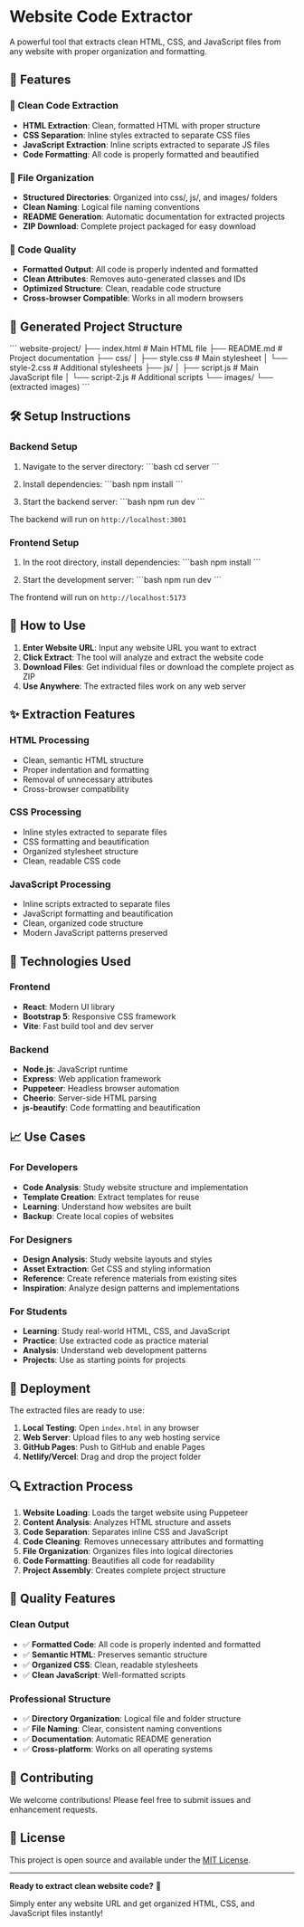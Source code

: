 # Website Code Extractor

A powerful tool that extracts clean HTML, CSS, and JavaScript files from any website with proper organization and formatting.

## 🚀 Features

### 🎯 Clean Code Extraction

- **HTML Extraction**: Clean, formatted HTML with proper structure
- **CSS Separation**: Inline styles extracted to separate CSS files
- **JavaScript Extraction**: Inline scripts extracted to separate JS files
- **Code Formatting**: All code is properly formatted and beautified

### 📁 File Organization

- **Structured Directories**: Organized into css/, js/, and images/ folders
- **Clean Naming**: Logical file naming conventions
- **README Generation**: Automatic documentation for extracted projects
- **ZIP Download**: Complete project packaged for easy download

### 🔧 Code Quality

- **Formatted Output**: All code is properly indented and formatted
- **Clean Attributes**: Removes auto-generated classes and IDs
- **Optimized Structure**: Clean, readable code structure
- **Cross-browser Compatible**: Works in all modern browsers

## 📁 Generated Project Structure

\`\`\`
website-project/
├── index.html # Main HTML file
├── README.md # Project documentation
├── css/
│ ├── style.css # Main stylesheet
│ └── style-2.css # Additional stylesheets
├── js/
│ ├── script.js # Main JavaScript file
│ └── script-2.js # Additional scripts
└── images/
└── (extracted images)
\`\`\`

## 🛠️ Setup Instructions

### Backend Setup

1. Navigate to the server directory:
   \`\`\`bash
   cd server
   \`\`\`

2. Install dependencies:
   \`\`\`bash
   npm install
   \`\`\`

3. Start the backend server:
   \`\`\`bash
   npm run dev
   \`\`\`

The backend will run on `http://localhost:3001`

### Frontend Setup

1. In the root directory, install dependencies:
   \`\`\`bash
   npm install
   \`\`\`

2. Start the development server:
   \`\`\`bash
   npm run dev
   \`\`\`

The frontend will run on `http://localhost:5173`

## 🎯 How to Use

1. **Enter Website URL**: Input any website URL you want to extract
2. **Click Extract**: The tool will analyze and extract the website code
3. **Download Files**: Get individual files or download the complete project as ZIP
4. **Use Anywhere**: The extracted files work on any web server

## ✨ Extraction Features

### HTML Processing

- Clean, semantic HTML structure
- Proper indentation and formatting
- Removal of unnecessary attributes
- Cross-browser compatibility

### CSS Processing

- Inline styles extracted to separate files
- CSS formatting and beautification
- Organized stylesheet structure
- Clean, readable CSS code

### JavaScript Processing

- Inline scripts extracted to separate files
- JavaScript formatting and beautification
- Clean, organized code structure
- Modern JavaScript patterns preserved

## 🔧 Technologies Used

### Frontend

- **React**: Modern UI library
- **Bootstrap 5**: Responsive CSS framework
- **Vite**: Fast build tool and dev server

### Backend

- **Node.js**: JavaScript runtime
- **Express**: Web application framework
- **Puppeteer**: Headless browser automation
- **Cheerio**: Server-side HTML parsing
- **js-beautify**: Code formatting and beautification

## 📈 Use Cases

### For Developers

- **Code Analysis**: Study website structure and implementation
- **Template Creation**: Extract templates for reuse
- **Learning**: Understand how websites are built
- **Backup**: Create local copies of websites

### For Designers

- **Design Analysis**: Study website layouts and styles
- **Asset Extraction**: Get CSS and styling information
- **Reference**: Create reference materials from existing sites
- **Inspiration**: Analyze design patterns and implementations

### For Students

- **Learning**: Study real-world HTML, CSS, and JavaScript
- **Practice**: Use extracted code as practice material
- **Analysis**: Understand web development patterns
- **Projects**: Use as starting points for projects

## 🚀 Deployment

The extracted files are ready to use:

1. **Local Testing**: Open `index.html` in any browser
2. **Web Server**: Upload files to any web hosting service
3. **GitHub Pages**: Push to GitHub and enable Pages
4. **Netlify/Vercel**: Drag and drop the project folder

## 🔍 Extraction Process

1. **Website Loading**: Loads the target website using Puppeteer
2. **Content Analysis**: Analyzes HTML structure and assets
3. **Code Separation**: Separates inline CSS and JavaScript
4. **Code Cleaning**: Removes unnecessary attributes and formatting
5. **File Organization**: Organizes files into logical directories
6. **Code Formatting**: Beautifies all code for readability
7. **Project Assembly**: Creates complete project structure

## 🎯 Quality Features

### Clean Output

- ✅ **Formatted Code**: All code is properly indented and formatted
- ✅ **Semantic HTML**: Preserves semantic structure
- ✅ **Organized CSS**: Clean, readable stylesheets
- ✅ **Clean JavaScript**: Well-formatted scripts

### Professional Structure

- ✅ **Directory Organization**: Logical file and folder structure
- ✅ **File Naming**: Clear, consistent naming conventions
- ✅ **Documentation**: Automatic README generation
- ✅ **Cross-platform**: Works on all operating systems

## 🤝 Contributing

We welcome contributions! Please feel free to submit issues and enhancement requests.

## 📄 License

This project is open source and available under the [MIT License](LICENSE).

---

**Ready to extract clean website code?** 🚀

Simply enter any website URL and get organized HTML, CSS, and JavaScript files instantly!
